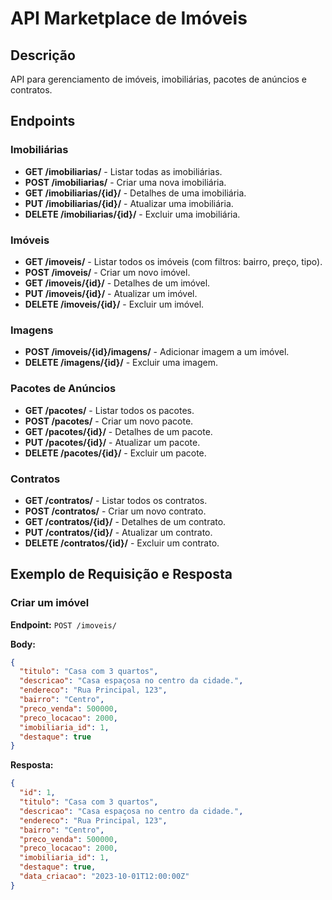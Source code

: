 # API Marketplace de Imóveis

## Descrição
API para gerenciamento de imóveis, imobiliárias, pacotes de anúncios e contratos.

## Endpoints

### Imobiliárias
- **GET /imobiliarias/** - Listar todas as imobiliárias.
- **POST /imobiliarias/** - Criar uma nova imobiliária.
- **GET /imobiliarias/{id}/** - Detalhes de uma imobiliária.
- **PUT /imobiliarias/{id}/** - Atualizar uma imobiliária.
- **DELETE /imobiliarias/{id}/** - Excluir uma imobiliária.

### Imóveis
- **GET /imoveis/** - Listar todos os imóveis (com filtros: bairro, preço, tipo).
- **POST /imoveis/** - Criar um novo imóvel.
- **GET /imoveis/{id}/** - Detalhes de um imóvel.
- **PUT /imoveis/{id}/** - Atualizar um imóvel.
- **DELETE /imoveis/{id}/** - Excluir um imóvel.

### Imagens
- **POST /imoveis/{id}/imagens/** - Adicionar imagem a um imóvel.
- **DELETE /imagens/{id}/** - Excluir uma imagem.

### Pacotes de Anúncios
- **GET /pacotes/** - Listar todos os pacotes.
- **POST /pacotes/** - Criar um novo pacote.
- **GET /pacotes/{id}/** - Detalhes de um pacote.
- **PUT /pacotes/{id}/** - Atualizar um pacote.
- **DELETE /pacotes/{id}/** - Excluir um pacote.

### Contratos
- **GET /contratos/** - Listar todos os contratos.
- **POST /contratos/** - Criar um novo contrato.
- **GET /contratos/{id}/** - Detalhes de um contrato.
- **PUT /contratos/{id}/** - Atualizar um contrato.
- **DELETE /contratos/{id}/** - Excluir um contrato.

## Exemplo de Requisição e Resposta
### Criar um imóvel

**Endpoint:** `POST /imoveis/`

**Body:**
```json
{
  "titulo": "Casa com 3 quartos",
  "descricao": "Casa espaçosa no centro da cidade.",
  "endereco": "Rua Principal, 123",
  "bairro": "Centro",
  "preco_venda": 500000,
  "preco_locacao": 2000,
  "imobiliaria_id": 1,
  "destaque": true
}
```

**Resposta:**
```json
{
  "id": 1,
  "titulo": "Casa com 3 quartos",
  "descricao": "Casa espaçosa no centro da cidade.",
  "endereco": "Rua Principal, 123",
  "bairro": "Centro",
  "preco_venda": 500000,
  "preco_locacao": 2000,
  "imobiliaria_id": 1,
  "destaque": true,
  "data_criacao": "2023-10-01T12:00:00Z"
}
```

